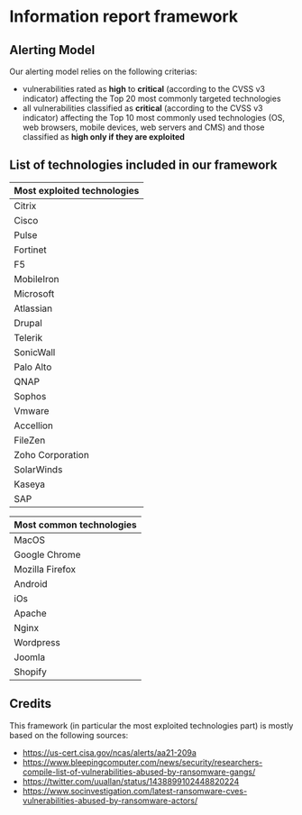 # Information report framework

## Alerting Model

Our alerting model relies on the following criterias:
- vulnerabilities rated as **high** to **critical** (according to the CVSS v3 indicator) affecting the Top 20 most commonly targeted technologies 
- all vulnerabilities classified as **critical** (according to the CVSS v3 indicator) affecting the Top 10 most commonly used technologies (OS, web browsers, mobile devices, web servers and CMS) and those classified as **high only if they are exploited**

## List of technologies included in our framework

| Most exploited technologies |
|-----------------------------|
| Citrix                      |
| Cisco                       |
| Pulse                       |
| Fortinet                    |
| F5                          |
| MobileIron                  |
| Microsoft                   |
| Atlassian                   |
| Drupal                      |
| Telerik                     |
| SonicWall                   |
| Palo Alto                   |
| QNAP                        |
| Sophos                      |
| Vmware                      |
| Accellion                   |
| FileZen                     |
| Zoho Corporation            |
| SolarWinds                  |
| Kaseya                      |
| SAP                         |


| Most common technologies |
|--------------------------|
| MacOS                    |
| Google Chrome            |
| Mozilla Firefox          |
| Android                  |
| iOs                      |
| Apache                   |
| Nginx                    |
| Wordpress                |
| Joomla                   |
| Shopify                  |


## Credits

This framework (in particular the most exploited technologies part) is mostly based on the following sources:
- https://us-cert.cisa.gov/ncas/alerts/aa21-209a
- https://www.bleepingcomputer.com/news/security/researchers-compile-list-of-vulnerabilities-abused-by-ransomware-gangs/
- https://twitter.com/uuallan/status/1438899102448820224
- https://www.socinvestigation.com/latest-ransomware-cves-vulnerabilities-abused-by-ransomware-actors/
